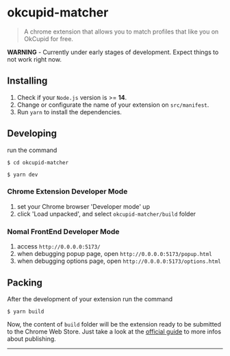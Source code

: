 # okcupid-matcher

> A chrome extension that allows you to match profiles that like you on OkCupid for free.

**WARNING** - Currently under early stages of development. Expect things to not work right now.

## Installing

1. Check if your `Node.js` version is >= **14**.
2. Change or configurate the name of your extension on `src/manifest`.
3. Run `yarn` to install the dependencies.

## Developing

run the command

```shell
$ cd okcupid-matcher

$ yarn dev
```

### Chrome Extension Developer Mode

1. set your Chrome browser 'Developer mode' up
2. click 'Load unpacked', and select `okcupid-matcher/build` folder

### Nomal FrontEnd Developer Mode

1. access `http://0.0.0.0:5173/`
2. when debugging popup page, open `http://0.0.0.0:5173/popup.html`
3. when debugging options page, open `http://0.0.0.0:5173/options.html`

## Packing

After the development of your extension run the command

```shell
$ yarn build
```

Now, the content of `build` folder will be the extension ready to be submitted to the Chrome Web Store. Just take a look at the [official guide](https://developer.chrome.com/webstore/publish) to more infos about publishing.

---